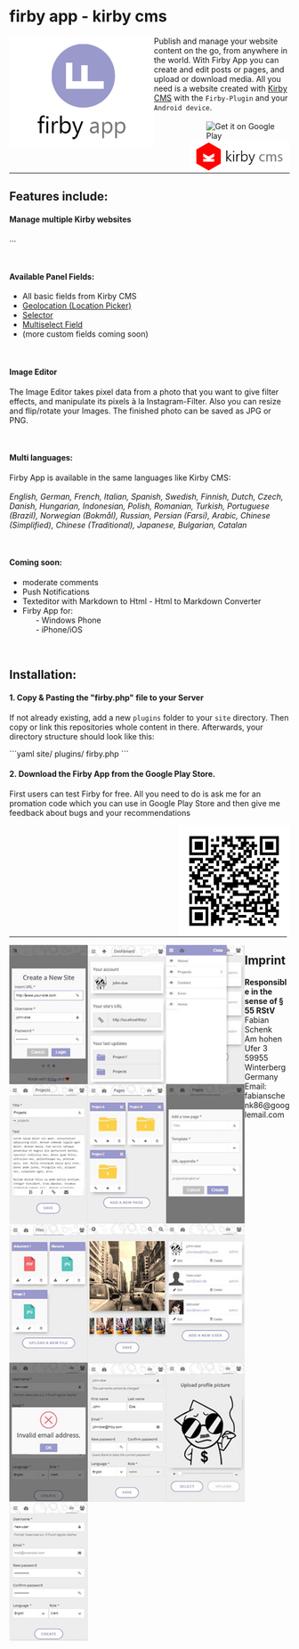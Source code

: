 <h1>firby app - kirby cms</h1>

<a href="http://www.firby.lima-city.de"><img alt="logo" width="260px" height="auto" align="left" src="https://github.com/fabianschenk86/firby-app/blob/master/img/firby_logo.png"/></a>
<p>Publish and manage your website content on the go, from anywhere in the world. With Firby App you can create and edit posts or pages, and upload or download media. All you need is a website created with <a target="_blank" href="https://getkirby.com/">Kirby CMS</a> with the <code>Firby-Plugin</code> and your <code>Android device</code>.<br /><br /><a href='https://play.google.com/store/apps/details?id=com.firby_app&utm_source=global_co&utm_medium=prtnr&utm_content=Mar2515&utm_campaign=PartBadge&pcampaignid=MKT-Other-global-all-co-prtnr-py-PartBadge-Mar2515-1'><img align="right" width="150px" height="auto" alt='Get it on Google Play' src='https://play.google.com/intl/en_us/badges/images/generic/en_badge_web_generic.png'/></a><a title="Kirby CMS" href="https://getkirby.com/"><img align="right" width="180px" height="auto" alt='Kirby CMS' src='https://github.com/fabianschenk86/firby-app/blob/master/img/kirbylogo.png'/></a></p><br />
<hr width="100%"/>
<h2 id="firby-features">Features include:</h2>
<h4>Manage multiple Kirby websites</h4>
<p>...</p>
<br/>
<h4>Available Panel Fields:</h4>
<ul>
<li>All basic fields from Kirby CMS</li>
<li><a title="Geolocation" href="http://www.getkirby-plugins.com/geolocation">Geolocation (Location Picker)</a></li>
<li><a title="Selector" href="http://www.getkirby-plugins.com/selector">Selector</a></li>
<li><a title="Multiselect Field" href="http://www.getkirby-plugins.com/multiselect-field">Multiselect Field</a></li>
<li>(more custom fields coming soon)</li>
</ul>
<br /><h4>Image Editor</h4>
<p>The Image Editor takes pixel data from a photo that you want to give filter effects, and manipulate its pixels à la Instagram-Filter. Also you can resize and flip/rotate your Images. The finished photo can be saved as JPG or PNG.</p>
<br /><h4 id="firby-languages">Multi languages:</h4>
<p>Firby App is available in the same languages like Kirby CMS:<br /><br />
<em>English, German, French, Italian, Spanish, Swedish, Finnish, Dutch, Czech, Danish, Hungarian, Indonesian, Polish, Romanian, Turkish, Portuguese (Brazil), Norwegian (Bokmål), Russian, Persian (Farsi), Arabic, Chinese (Simplified), Chinese (Traditional), Japanese, Bulgarian, Catalan</em></p>
<br /><h4 id="firby-coming-soon">Coming soon:</h4>
<ul>
<li>moderate comments</li>
<li>Push Notifications</li>
<li>Texteditor with Markdown to Html - Html to Markdown Converter</li>
<li>Firby App for:
<ol>- Windows Phone</ol>
<ol>- iPhone/iOS</ol>
</li>
</ul>
<br />
<h2 id="firby-installation">Installation:</h2>
<h4>1. Copy & Pasting the "firby.php" file to your Server</h4>
<p>If not already existing, add a new <code>plugins</code> folder to your <code>site</code> directory. Then copy or link this repositories whole content in there. Afterwards, your directory structure should look like this:</p>
```yaml
site/
	plugins/
		firby.php
```
<br /><h4>2. Download the Firby App from the Google Play Store.</h4>
<p>First users can test Firby for free. All you need to do is ask me for an promation code which you can use in Google Play Store and then give me feedback about bugs and your recommendations</p>
<img alt="qr-code-google-play" align="right" width="200px" height="auto" src="https://github.com/fabianschenk86/firby-app/blob/master/img/qr_code_googleplay.png"/>
<hr width="99%">
<img align="left" width="141px" height="250px" src="https://github.com/fabianschenk86/firby-app/blob/master/img/login.JPG?raw=true"/> <img align="left" width="141px" height="250px" src="https://github.com/fabianschenk86/firby-app/blob/master/img/dashboard.JPG?raw=true"/>
<img align="left" width="141px" height="250px" src="https://github.com/fabianschenk86/firby-app/blob/master/img/mainmenu.JPG?raw=true"/>
<img align="left" width="141px" height="250px" src="https://github.com/fabianschenk86/firby-app/blob/master/img/contentside.JPG?raw=true"/>
<img align="left" width="141px" height="250px" src="https://github.com/fabianschenk86/firby-app/blob/master/img/subpages.JPG?raw=true"/>
<img align="left" width="141px" height="250px" src="https://github.com/fabianschenk86/firby-app/blob/master/img/newpage.JPG?raw=true"/>
<img align="left" width="141px" height="250px" src="https://github.com/fabianschenk86/firby-app/blob/master/img/files.JPG?raw=true"/>
<img align="left" width="141px" height="250px" src="https://github.com/fabianschenk86/firby-app/blob/master/img/image%20editor.JPG?raw=true"/>
<img align="left" width="141px" height="250px" src="https://github.com/fabianschenk86/firby-app/blob/master/img/userlist.JPG?raw=true"/>
<img align="left" width="141px" height="250px" src="https://github.com/fabianschenk86/firby-app/blob/master/img/validation.JPG?raw=true"/>
<img align="left" width="141px" height="250px" src="https://github.com/fabianschenk86/firby-app/blob/master/img/edit-user.JPG?raw=true"/>
<img align="left" width="141px" height="250px" src="https://github.com/fabianschenk86/firby-app/blob/master/img/upload%20avatar.JPG?raw=true"/>
<img align="left" width="141px" height="250px" src="https://github.com/fabianschenk86/firby-app/blob/master/img/create%20new%20user.JPG?raw=true"/>
<h2>Imprint</h2>
<strong>Responsible in the sense of § 55 RStV</strong>
<br/>
Fabian Schenk<br/>
Am hohen Ufer 3<br/>
59955 Winterberg<br/>
Germany<br/>
Email: fabianschenk86@googlemail.com<br/>
